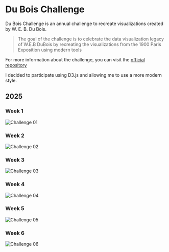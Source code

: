 # Du Bois Challenge

Du Bois Challenge is an annual challenge to recreate visualizations created by W. E. B. Du Bois.

> The goal of the challenge is to celebrate the data visualization legacy of W.E.B DuBois by recreating the visualizations from the 1900 Paris Exposition using modern tools

For more information about the challenge, you can visit the [official repository](https://github.com/ajstarks/dubois-data-portraits/tree/master/challenge)

I decided to participate using D3.js and allowing me to use a more modern style. 

## 2025

### Week 1
![Challenge 01](https://github.com/juanchiparra/du-bois-challenge/blob/main/2025/Challenge01/challenge01.png)

### Week 2
![Challenge 02](https://github.com/juanchiparra/du-bois-challenge/blob/main/2025/Challenge02/challenge02.png)

### Week 3
![Challenge 03](https://github.com/juanchiparra/du-bois-challenge/blob/main/2025/Challenge03/challenge03.png)

### Week 4
![Challenge 04](https://github.com/juanchiparra/du-bois-challenge/blob/main/2025/Challenge04/challenge04.png)

### Week 5
![Challenge 05](https://github.com/juanchiparra/du-bois-challenge/blob/main/2025/Challenge05/challenge05.png)

### Week 6
![Challenge 06](https://github.com/juanchiparra/du-bois-challenge/blob/main/2025/Challenge06/challenge06.png)

